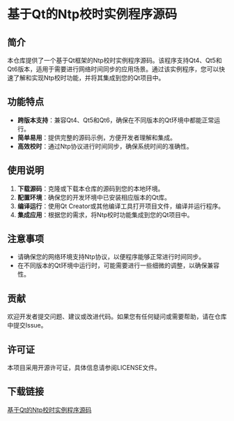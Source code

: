 # 基于Qt的Ntp校时实例程序源码

## 简介

本仓库提供了一个基于Qt框架的Ntp校时实例程序源码。该程序支持Qt4、Qt5和Qt6版本，适用于需要进行网络时间同步的应用场景。通过该实例程序，您可以快速了解和实现Ntp校时功能，并将其集成到您的Qt项目中。

## 功能特点

- **跨版本支持**：兼容Qt4、Qt5和Qt6，确保在不同版本的Qt环境中都能正常运行。
- **简单易用**：提供完整的源码示例，方便开发者理解和集成。
- **高效校时**：通过Ntp协议进行时间同步，确保系统时间的准确性。

## 使用说明

1. **下载源码**：克隆或下载本仓库的源码到您的本地环境。
2. **配置环境**：确保您的开发环境中已安装相应版本的Qt库。
3. **编译运行**：使用Qt Creator或其他编译工具打开项目文件，编译并运行程序。
4. **集成应用**：根据您的需求，将Ntp校时功能集成到您的Qt项目中。

## 注意事项

- 请确保您的网络环境支持Ntp协议，以便程序能够正常进行时间同步。
- 在不同版本的Qt环境中运行时，可能需要进行一些细微的调整，以确保兼容性。

## 贡献

欢迎开发者提交问题、建议或改进代码。如果您有任何疑问或需要帮助，请在仓库中提交Issue。

## 许可证

本项目采用开源许可证，具体信息请参阅LICENSE文件。

## 下载链接

[基于Qt的Ntp校时实例程序源码](https://pan.quark.cn/s/d2390c4de400)